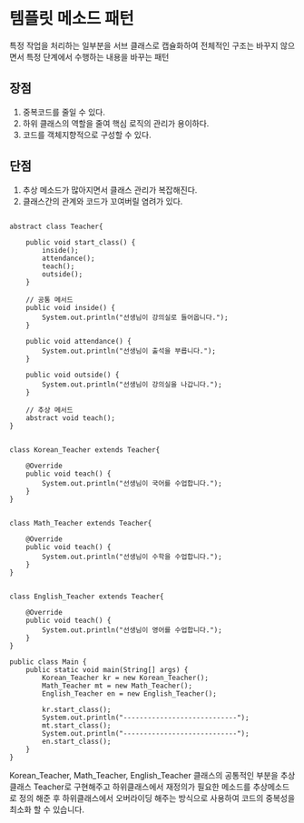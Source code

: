 # 템플릿 메소드 패턴
특정 작업을 처리하는 일부분을 서브 클래스로 캡슐화하여 전체적인 구조는 바꾸지 않으면서 특정 단계에서 수행하는 내용을 바꾸는 패턴

## 장점

1. 중복코드를 줄일 수 있다. <br>
2. 하위 클래스의 역할을 줄여 핵심 로직의 관리가 용이하다.
3. 코드를 객체지향적으로 구성할 수 있다.

## 단점
1. 추상 메소드가 많아지면서 클래스 관리가 복잡해진다.
2. 클래스간의 관계와 코드가 꼬여버릴 염려가 있다.

```

abstract class Teacher{
	
    public void start_class() {
        inside();
        attendance();
        teach();
        outside();
    }
	
    // 공통 메서드
    public void inside() {
        System.out.println("선생님이 강의실로 들어옵니다.");
    }
    
    public void attendance() {
        System.out.println("선생님이 출석을 부릅니다.");
    }
    
    public void outside() {
        System.out.println("선생님이 강의실을 나갑니다.");
    }
    
    // 추상 메서드
    abstract void teach();
}
 

class Korean_Teacher extends Teacher{
    
    @Override
    public void teach() {
        System.out.println("선생님이 국어를 수업합니다.");
    }
}
 

class Math_Teacher extends Teacher{

    @Override
    public void teach() {
        System.out.println("선생님이 수학을 수업합니다.");
    }
}


class English_Teacher extends Teacher{

    @Override
    public void teach() {
        System.out.println("선생님이 영어를 수업합니다.");
    }
}

public class Main {
    public static void main(String[] args) {
        Korean_Teacher kr = new Korean_Teacher();
        Math_Teacher mt = new Math_Teacher();
        English_Teacher en = new English_Teacher();
        
        kr.start_class();
        System.out.println("----------------------------");
        mt.start_class();
        System.out.println("----------------------------");
        en.start_class();
    }
}
```

Korean_Teacher, Math_Teacher, English_Teacher 클래스의 공통적인 부분을 추상클래스 Teacher로 구현해주고 하위클래스에서 재정의가 필요한 메소드를 추상메소드로 정의 해준 후 하위클래스에서 오버라이딩 해주는 방식으로 사용하여 코드의 중복성을 최소화 할 수 있습니다.


